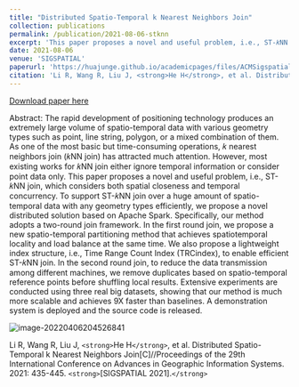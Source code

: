 ```yaml
---
title: "Distributed Spatio-Temporal k Nearest Neighbors Join"
collection: publications
permalink: /publication/2021-08-06-stknn
excerpt: 'This paper proposes a novel and useful problem, i.e., ST-𝑘NN join, which considers both spatial closeness and temporal concurrency.'
date: 2021-08-06
venue: 'SIGSPATIAL'
paperurl: 'https://huajunge.github.io/academicpages/files/ACMSigspatial2021_STKNNJ.pdf'
citation: 'Li R, Wang R, Liu J, <strong>He H</strong>, et al. Distributed Spatio-Temporal k Nearest Neighbors Join[C]//Proceedings of the 29th International Conference on Advances in Geographic Information Systems. 2021: 435-445.'
---
```

[Download paper here](https://huajunge.github.io/academicpages/files/ACMSigspatial2021_STKNNJ.pdf)

Abstract: The rapid development of positioning technology produces an extremely large volume of spatio-temporal data with various geometry types such as point, line string, polygon, or a mixed combination of them. As one of the most basic but time-consuming operations, 𝑘 nearest neighbors join (𝑘NN join) has attracted much attention. However, most existing works for 𝑘NN join either ignore temporal information or consider point data only. This paper proposes a novel and useful problem, i.e., ST-𝑘NN join, which considers both spatial closeness and temporal concurrency. To support ST-𝑘NN join over a huge amount of spatio-temporal data with any geometry types efficiently, we propose a novel distributed solution based on Apache Spark. Specifically, our method adopts a two-round join framework. In the first round join, we propose a new spatio-temporal partitioning method that achieves spatiotemporal locality and load balance at the same time. We also propose a lightweight index structure, i.e., Time Range Count Index (TRCindex), to enable efficient ST-𝑘NN join. In the second round join, to reduce the data transmission among different machines, we remove duplicates based on spatio-temporal reference points before shuffling local results. Extensive experiments are conducted using three real big datasets, showing that our method is much more scalable and achieves 9X faster than baselines. A demonstration system is deployed and the source code is released.

![image-20220406204526841](https://huajunge.github.io/academicpages/images/stknn.png)

Li R, Wang R, Liu J, `<strong>`He H`</strong>`, et al. Distributed Spatio-Temporal k Nearest Neighbors Join[C]//Proceedings of the 29th International Conference on Advances in Geographic Information Systems. 2021: 435-445. `<strong>`[SIGSPATIAL 2021].`</strong>`
